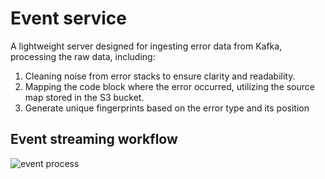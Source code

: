 # Event service

A lightweight server designed for ingesting error data from Kafka, processing the raw data, including:

1. Cleaning noise from error stacks to ensure clarity and readability.
2. Mapping the code block where the error occurred, utilizing the source map stored in the S3 bucket.
3. Generate unique fingerprints based on the error type and its position

## Event streaming workflow

![event process](https://github.com/Chen-Yuan-Lai/FalconEye/assets/108986288/90b0f1ea-3592-48db-925f-b8158e34d274)
